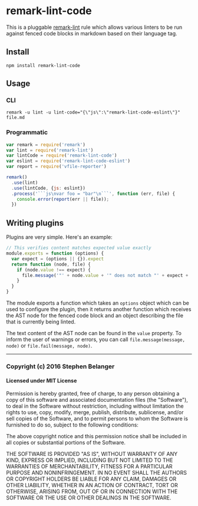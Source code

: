 # remark-lint-code

This is a pluggable [remark-lint](https://github.com/wooorm/remark-lint) rule
which allows various linters to be run against fenced code blocks in markdown
based on their language tag.

## Install

```console
npm install remark-lint-code
```

## Usage

### CLI

```console
remark -u lint -u lint-code="{\"js\":\"remark-lint-code-eslint\"}" file.md
```

### Programmatic

```js
var remark = require('remark')
var lint = require('remark-lint')
var lintCode = require('remark-lint-code')
var eslint = require('remark-lint-code-eslint')
var report = require('vfile-reporter')

remark()
  .use(lint)
  .use(lintCode, {js: eslint})
  .process('```js\nvar foo = "bar"\n```', function (err, file) {
    console.error(report(err || file));
  })
```

## Writing plugins

Plugins are very simple. Here's an example:

```js
// This verifies content matches expected value exactly
module.exports = function (options) {
  var expect = (options || {}).expect
  return function (node, file) {
    if (node.value !== expect) {
      file.message('"' + node.value + '" does not match "' + expect + '"', node)
    }
  }
}
```

The module exports a function which takes an `options` object which can be used
to configure the plugin, then it returns another function which receives the
AST node for the fenced code block and an object describing the file that is
currently being linted.

The text content of the AST node can be found in the
`value` property. To inform the user of warnings or errors, you can call
`file.message(message, node)` or `file.fail(message, node)`.

---

### Copyright (c) 2016 Stephen Belanger
#### Licensed under MIT License

Permission is hereby granted, free of charge, to any person obtaining a copy of this software and associated documentation files (the "Software"), to deal in the Software without restriction, including without limitation the rights to use, copy, modify, merge, publish, distribute, sublicense, and/or sell copies of the Software, and to permit persons to whom the Software is furnished to do so, subject to the following conditions:

The above copyright notice and this permission notice shall be included in all copies or substantial portions of the Software.

THE SOFTWARE IS PROVIDED "AS IS", WITHOUT WARRANTY OF ANY KIND, EXPRESS OR IMPLIED, INCLUDING BUT NOT LIMITED TO THE WARRANTIES OF MERCHANTABILITY, FITNESS FOR A PARTICULAR PURPOSE AND NONINFRINGEMENT. IN NO EVENT SHALL THE AUTHORS OR COPYRIGHT HOLDERS BE LIABLE FOR ANY CLAIM, DAMAGES OR OTHER LIABILITY, WHETHER IN AN ACTION OF CONTRACT, TORT OR OTHERWISE, ARISING FROM, OUT OF OR IN CONNECTION WITH THE SOFTWARE OR THE USE OR OTHER DEALINGS IN THE SOFTWARE.
